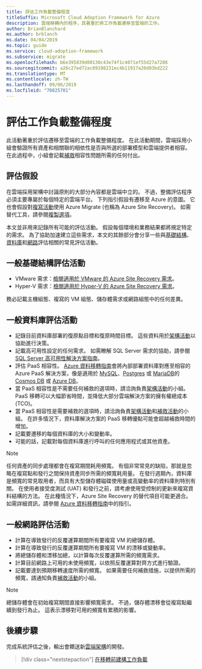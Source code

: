 ```yaml
---
title: 評估工作負載整備程度
titleSuffix: Microsoft Cloud Adoption Framework for Azure
description: 雲端移轉內的程序，其著重於將工作負載遷移至雲端的工作。
author: BrianBlanchard
ms.author: brblanch
ms.date: 04/04/2019
ms.topic: guide
ms.service: cloud-adoption-framework
ms.subservice: migrate
ms.openlocfilehash: b6e395839d00130c43e74f1c4071ef55d27a7286
ms.sourcegitcommit: a26c27ed72ac89198231ec4b11917a20d03bd222
ms.translationtype: MT
ms.contentlocale: zh-TW
ms.lasthandoff: 09/06/2019
ms.locfileid: "70825701"
---
```

# <a name="evaluate-workload-readiness"></a>評估工作負載整備程度

此活動著重於評估遷移至雲端的工作負載整備程度。 在此活動期間，雲端採用小組會驗證所有資產和相關聯的相依性是否與所選的部署模型和雲端提供者相容。 在此過程中，小組會記載[補救](../migrate/remediate.md)相容性問題所需的任何付出。

## <a name="evaluation-assumptions"></a>評估假設

在雲端採用架構中討論原則的大部分內容都是雲端中立的。 不過，整備評估程序必須主要專屬於每個特定的雲端平台。 下列指引假設有遷移至 Azure 的意圖。 它也會假設對[複寫活動](../migrate/replicate.md)使用 Azure Migrate (也稱為 Azure Site Recovery)。 如需替代工具，請參閱[複製選項](../migrate/replicate-options.md)。

本文並非用來記錄所有可能的評估活動。 假設每個環境和業務結果都將規定特定的需求。 為了協助加速建立這些需求，本文的其餘部分會分享一些與[基礎結構](#common-infrastructure-evaluation-activities)、[資料庫](#common-database-evaluation-activities)和[網路](#common-network-evaluation-activities)評估相關的常見評估活動。

## <a name="common-infrastructure-evaluation-activities"></a>一般基礎結構評估活動

- VMware 需求：[檢閱適用於 VMware 的 Azure Site Recovery 需求](/azure/site-recovery/vmware-physical-azure-support-matrix)。
- Hyper-V 需求：[檢閱適用於 Hyper-V 的 Azure Site Recovery 需求](/azure/site-recovery/hyper-v-azure-support-matrix)。

務必記載主機組態、複寫的 VM 組態、儲存體需求或網路組態中的任何差異。

## <a name="common-database-evaluation-activities"></a>一般資料庫評估活動

- 記錄目前資料庫部署的復原點目標和復原時間目標。 這些資料用於[架構活動](./architect.md)以協助進行決策。
- 記載高可用性設定的任何需求。 如需瞭解 SQL Server 需求的協助，請參閱 [SQL Server 高可用性解決方案指南](/sql/sql-server/failover-clusters/high-availability-solutions-sql-server)。
- 評估 PaaS 相容性。 [Azure 資料移轉指南](https://datamigration.microsoft.com)會將內部部署資料庫對應至相容的 Azure PaaS 解決方案，像是適用於 [MySQL](/azure/mysql)、[Postgres](/azure/postgresql) 或 [MariaDB](/azure/mariadb)的 [Cosmos DB](/azure/cosmos-db) 或 [Azure DB](/azure/sql-database)。
- 當 PaaS 相容性是不需要任何補救的選項時，請洽詢負責[架構活動](./architect.md)的小組。 PaaS 移轉可以大幅節省時間，並降低大部分雲端解決方案的擁有權總成本 (TCO)。
- 當 PaaS 相容性是需要補救的選項時，請洽詢負責[架構活動](./architect.md)和[補救活動](../migrate/remediate.md)的小組。 在許多情況下，資料庫解決方案的 PaaS 移轉優點可能會超越補救時間的增加。
- 記載要遷移的每個資料庫的大小和變動率。
- 可能的話，記載對每個資料庫進行呼叫的任何應用程式或其他資產。

> [!NOTE]
> 任何資產的同步處理都會在複寫期間耗用頻寬。 有個非常常見的缺陷，那就是忽略在複寫點和發行之間保持資產同步所需的頻寬耗用量。 在發行週期內，資料庫是頻寬的常見取用者，而具有大型儲存體磁碟使用量或高變動率的資料庫則特別有關。 在使用者接受度測試 (UAT) 和發行之前，請考慮使用受控制的更新來複寫資料結構的方法。 在此種情況下，Azure Site Recovery 的替代項目可能更適合。 如需詳細資訊，請參閱 [Azure 資料移轉指南](https://datamigration.microsoft.com)中的指引。

## <a name="common-network-evaluation-activities"></a>一般網路評估活動

- 計算在導致發行的反覆運算期間所有要複寫 VM 的總儲存體。
- 計算在導致發行的反覆運算期間所有要複寫 VM 的漂移或變動率。
- 將總儲存體和漂移加總，以計算每次反覆運算所需的頻寬需求。
- 計算目前網路上可用的未使用頻寬，以依照反覆運算對齊方式進行驗證。
- 記載要達到預期移轉速度所需的頻寬。 如果需要任何補救措施，以提供所需的頻寬，請通知負責[補救活動](../migrate/remediate.md)的小組。

> [!NOTE]
> 總儲存體會在初始複寫期間直接影響頻寬需求。 不過，儲存體漂移會從複寫點繼續到發行為止。 這表示漂移對可用的頻寬有累積的影響。

## <a name="next-steps"></a>後續步驟

完成系統評估之後，輸出會饋送新[雲端架構](./architect.md)的開發。

> [!div class="nextstepaction"]
> [在移轉前建構工作負載](./architect.md)
